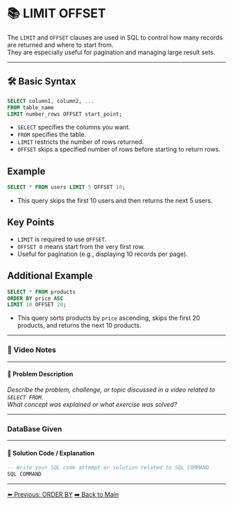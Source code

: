 <!-- markdownlint-disable MD033 -->
<!-- markdownlint-disable MD004 -->

# 📚 LIMIT OFFSET

The `LIMIT` and `OFFSET` clauses are used in SQL to control how many records are returned and where to start from.  
They are especially useful for pagination and managing large result sets.

---

## 🛠️ Basic Syntax

```sql
SELECT column1, column2, ...
FROM table_name
LIMIT number_rows OFFSET start_point;
```

- `SELECT` specifies the columns you want.
- `FROM` specifies the table.
- `LIMIT` restricts the number of rows returned.
- `OFFSET` skips a specified number of rows before starting to return rows.

## Example

```sql
SELECT * FROM users LIMIT 5 OFFSET 10;
```

- This query skips the first 10 users and then returns the next 5 users.

## Key Points

- `LIMIT` is required to use `OFFSET`.
- `OFFSET 0` means start from the very first row.
- Useful for pagination (e.g., displaying 10 records per page).

## Additional Example

```sql
SELECT * FROM products
ORDER BY price ASC
LIMIT 10 OFFSET 20;
```

- This query sorts products by `price` ascending, skips the first 20 products, and returns the next 10 products.

---

### 🎥 Video Notes

---

#### 📝 Problem Description

_Describe the problem, challenge, or topic discussed in a video related to `SELECT FROM`._  
_What concept was explained or what exercise was solved?_

---

### DataBase Given

---

#### 🧠 Solution Code / Explanation

```sql
-- Write your SQL code attempt or solution related to SQL COMMAND
SQL COMMAND
```

---

[⬅️ Previous: ORDER BY](orderby.md) [➡️ Back to Main](../../README.md)
